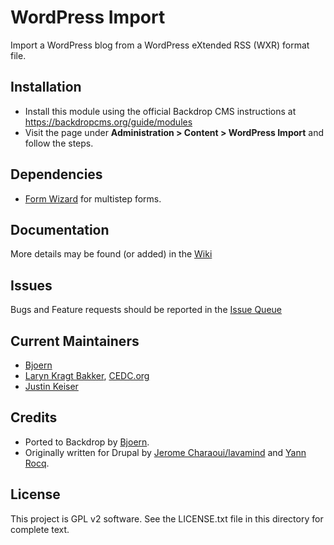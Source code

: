 # WordPress Import

Import a WordPress blog from a WordPress eXtended RSS (WXR) format file.

## Installation

- Install this module using the official Backdrop CMS instructions at
  https://backdropcms.org/guide/modules
- Visit the page under **Administration > Content > WordPress Import**
  and follow the steps.

## Dependencies

 - [Form Wizard](https://backdropcms.org/project/form_wizard) for multistep
   forms.

## Documentation

More details may be found (or added) in the
[Wiki](https://github.com/backdrop-contrib/wordpress_import/issues)

## Issues

Bugs and Feature requests should be reported in the
[Issue Queue](https://github.com/backdrop-contrib/wordpress_import/issues)

## Current Maintainers

- [Bjoern](https://github.com/bjoern-st)
- [Laryn Kragt Bakker](https://github.com/laryn), [CEDC.org](https://CEDC.org)
- [Justin Keiser](https://github.com/keiserjb)

## Credits

 - Ported to Backdrop by [Bjoern](https://github.com/bjoern-st).
 - Originally written for Drupal by
   [Jerome Charaoui/lavamind](http://www.koumbit.org/)
   and [Yann Rocq](http://www.rocq.net/yann/).

## License

This project is GPL v2 software. See the LICENSE.txt file in this directory for
complete text.
